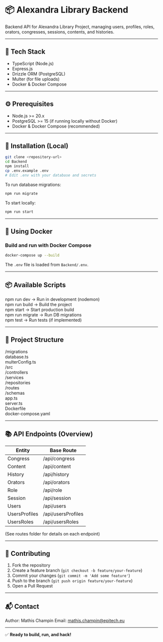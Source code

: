 # 📦 Alexandra Library Backend

Backend API for Alexandra Library Project, managing users, profiles, roles, orators, congresses, sessions, contents, and histories.

---

## 🚀 Tech Stack

- TypeScript (Node.js)
- Express.js
- Drizzle ORM (PostgreSQL)
- Multer (for file uploads)
- Docker & Docker Compose

---

## ⚙️ Prerequisites

- Node.js >= 20.x
- PostgreSQL >= 15 (if running locally without Docker)
- Docker & Docker Compose (recommended)

---

## 🔧 Installation (Local)

```sh
git clone <repository-url>  
cd Backend  
npm install  
cp .env.example .env  
# Edit .env with your database and secrets
```

To run database migrations:
```sh
npm run migrate
```

To start locally:
```sh
npm run start
```

---

## 🐳 Using Docker

### Build and run with Docker Compose

```sh
docker-compose up --build
```

The `.env` file is loaded from `Backend/.env`.

---

## 📦 Available Scripts

npm run dev        → Run in development (nodemon)  
npm run build      → Build the project  
npm start         → Start production build  
npm run migrate    → Run DB migrations  
npm test         → Run tests (if implemented)

---

## 📁 Project Structure

/migrations  
    database.ts  
    multerConfig.ts  
/src  
    /controllers  
    /services  
    /repositories  
    /routes  
    /schemas  
    app.ts  
    server.ts  
Dockerfile  
docker-compose.yaml

---

## 📚 API Endpoints (Overview)

| Entity         | Base Route          |
|---------------|---------------------|
| Congress      | /api/congress       |
| Content       | /api/content        |
| History       | /api/history        |
| Orators       | /api/orators        |
| Role          | /api/role           |
| Session       | /api/session        |
| Users         | /api/users          |
| UsersProfiles | /api/usersProfiles  |
| UsersRoles    | /api/usersRoles     |

(See routes folder for details on each endpoint)

---

## 🤝 Contributing

1. Fork the repository  
2. Create a feature branch (`git checkout -b feature/your-feature`)  
3. Commit your changes (`git commit -m 'Add some feature'`)  
4. Push to the branch (`git push origin feature/your-feature`)  
5. Open a Pull Request

---

## 📬 Contact

Author: Mathis Champin 
Email: <mathis.champin@epitech.eu>  

---

✅ **Ready to build, run, and hack!**
